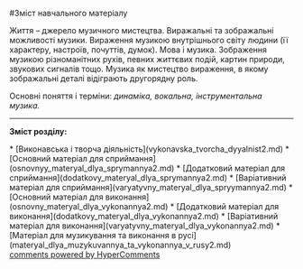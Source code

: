 <div id="hypercomments_widget" class="js-hypercomments-widget invisible"></div>


#Зміст навчального матеріалу

Життя – джерело музичного мистецтва. Виражальні та зображальні можливості музики. Вираження музикою  внутрішнього світу людини (її характеру, настроїв, почуттів, думок). Мова і музика. Зображення музикою різноманітних рухів, певних життєвих подій, картин природи, звукових сигналів тощо. Музика як мистецтво вираження, в якому зображальні деталі відіграють другорядну роль. 

Основні поняття і терміни: *динаміка, вокальна, інструментальна музика.*

<hr>
<p><b>Зміст розділу:</b></p>
   * [Виконавська і творча діяльність](vуkonavska_tvorcha_dyyalnist2.md)
   * [Основний матеріал для сприймання](osnovnуy_materyal_dlya_sprуmannya2.md)
   * [Додатковий матеріал для сприймання](dodatkovу_materyal_dlya_sprуmannya2.md)
   * [Варіативний матеріал для сприймання](varyatуvnу_materyal_dlya_sprуymannya2.md)
   * [Основний матеріал для  виконання](osnovnу_materyal_dlya_vуkonannya2.md)
   * [Додатковий матеріал для виконання](dodatkovу_materyal_dlya_vуkonannya2.md)
   * [Варіативний матеріал для виконання](varyatуvnу_materyal_dlya_vуkonannya2.md)
   * [Матеріал для музикування та виконання в русі](materyal_dlya_muzуkuvannya_ta_vуkonannya_v_rusy2.md)

<div class="js-hypercomments-container">
    <a href="http://hypercomments.com" class="hc-link" title="comments widget">comments powered by HyperComments</a>
</div>